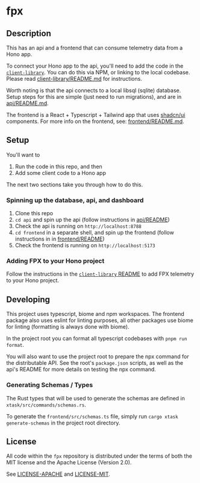 # fpx

## Description

This has an api and a frontend that can consume telemetry data from a Hono app.

To connect your Hono app to the api, you'll need to add the code in the [`client-library`](./client-library). You can do this via NPM, or linking to the local codebase. Please read [client-library/README.md](./client-library/README.md) for instructions.

Worth noting is that the api connects to a local libsql (sqlite) database. Setup steps for this are simple (just need to run migrations), and are in [api/README.md](./api/README.md).

The frontend is a React + Typescript + Tailwind app that uses [shadcn/ui](https://ui.shadcn.com/) components. For more info on the frontend, see: [frontend/README.md](./frontend/README.md).

## Setup

You'll want to

1. Run the code in this repo, and then
2. Add some client code to a Hono app

The next two sections take you through how to do this.

### Spinning up the database, api, and dashboard

1. Clone this repo
1. `cd api` and spin up the api (follow instructions in [api/README](./api/README.md))
1. Check the api is running on `http://localhost:8788`
1. `cd frontend` in a separate shell, and spin up the frontend (follow instructions in in [frontend/README](./frontend/README.md))
1. Check the frontend is running on `http://localhost:5173`

### Adding FPX to your Hono project

Follow the instructions in the [`client-library` README](./client-library/README.md) to add FPX telemetry to your Hono project.

## Developing

This project uses typescript, biome and npm workspaces. The frontend package also uses eslint for linting purposes, all other packages use biome for linting (formatting is always done with biome).

In the project root you can format all typescript codebases with `pnpm run format`.

You will also want to use the project root to prepare the npx command for the distributable API. See the root's `package.json` scripts, as well as the api's README for more details on testing the npx command.

### Generating Schemas / Types

The Rust types that will be used to generate the schemas are defined in `xtask/src/commands/schemas.rs`.

To generate the `frontend/src/schemas.ts` file, simply run `cargo xtask generate-schemas` in the project root directory.

## License

All code within the `fpx` repository is distributed under the terms of
both the MIT license and the Apache License (Version 2.0).

See [LICENSE-APACHE](LICENSE-APACHE) and [LICENSE-MIT](LICENSE-MIT).
